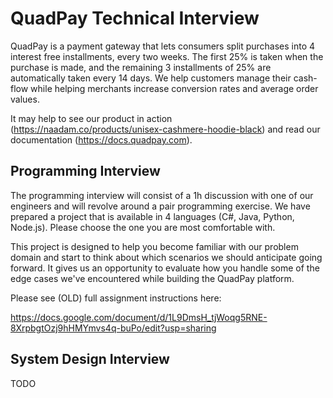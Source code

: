 # QuadPay Technical Interview

QuadPay is a payment gateway that lets consumers split purchases into 4 interest free installments, every two weeks. The first 25% is taken when the purchase is made, and the remaining 3 installments of 25% are automatically taken every 14 days. We help customers manage their cash-flow while helping merchants increase conversion rates and average order values.

It may help to see our product in action (https://naadam.co/products/unisex-cashmere-hoodie-black) and read our documentation (https://docs.quadpay.com).

## Programming Interview

The programming interview will consist of a 1h discussion with one of our engineers and will revolve around a pair programming exercise.
We have prepared a project that is available in 4 languages (C#, Java, Python, Node.js). Please choose the one you are most comfortable with.

This project is designed to help you become familiar with our problem domain and start to think about which scenarios we should anticipate going forward. It gives us an opportunity to evaluate how you handle some of the edge cases we've encountered while building the QuadPay platform.

Please see (OLD) full assignment instructions here:

https://docs.google.com/document/d/1L9DmsH_tjWoqg5RNE-8XrpbgtOzj9hHMYmvs4q-buPo/edit?usp=sharing

## System Design Interview

TODO
